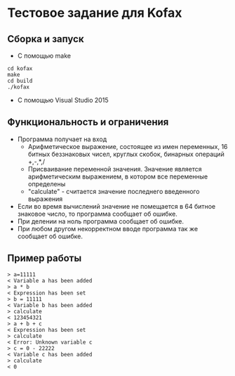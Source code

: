 # Тестовое задание для Kofax

## Сборка и запуск
* С помощью make
```
cd kofax
make
cd build
./kofax
```
* С помощью Visual Studio 2015
## Функциональность и ограничения
* Программа получает на вход
  * Арифметическое выражение, состоящее из имен переменных, 16 битных беззнаковых чисел, круглых скобок, бинарных операций +,-,*,/
  * Присваивание переменной значения. Значение является арифметическим выражением, в котором все переменные определены
  * "calculate" - считается значение последнего введенного выражения
* Если во время вычислений значение не помещается в 64 битное знаковое число, то программа сообщает об ошибке.
* При делении на ноль программа сообщает об ошибке.
* При любом другом некорректном вводе программа так же сообщает об ошибке.
## Пример работы
```
> a=11111
< Variable a has been added
> a * b
< Expression has been set
> b = 11111
< Variable b has been added
> calculate
< 123454321
> a + b + c
< Expression has been set
> calculate
< Error: Unknown variable c
> c = 0 - 22222
< Variable c has been added
> calculate
< 0

```

